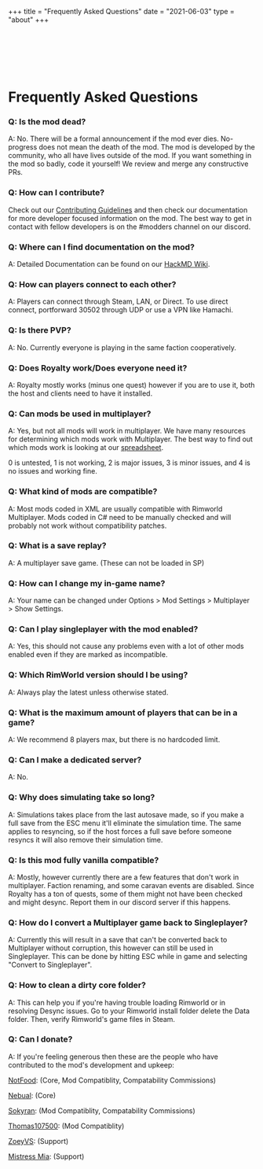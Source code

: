 +++
title = "Frequently Asked Questions"
date = "2021-06-03"
type = "about"
+++


&nbsp;

&nbsp;

&nbsp;

# Frequently Asked Questions

### Q: Is the mod dead?

A: No. There will be a formal announcement if the mod ever dies. No-progress does not mean the death of the mod. The mod is developed by the community, who all have lives outside of the mod. If you want something in the mod so badly, code it yourself! We review and merge any constructive PRs.

### Q: How can I contribute?

Check out our [Contributing Guidelines](https://github.com/rwmt/Multiplayer/blob/master/CONTRIBUTORS.md) and then check our documentation for more developer focused information on the mod. The best way to get in contact with fellow developers is on the #modders channel on our discord.

### Q: Where can I find documentation on the mod?

A: Detailed Documentation can be found on our [HackMD Wiki](https://hackmd.io/@rimworldmultiplayer/docs/).

### Q: How can players connect to each other?

A: Players can connect through Steam, LAN, or Direct. To use direct connect, portforward 30502 through UDP or use a VPN like Hamachi.

### Q: Is there PVP?

A: No. Currently everyone is playing in the same faction cooperatively.

### Q: Does Royalty work/Does everyone need it?

A: Royalty mostly works (minus one quest) however if you are to use it, both the host and clients need to have it installed.

### Q: Can mods be used in multiplayer?

A: Yes, but not all mods will work in multiplayer. We have many resources for determining which mods work with Multiplayer. The best way to find out which mods work is looking at our [spreadsheet](https://tinyurl.com/Multiplayer-Spreadsheet).

0 is untested, 1 is not working, 2 is major issues, 3 is minor issues, and 4 is no issues and working fine.

### Q: What kind of mods are compatible?

A: Most mods coded in XML are usually compatible with Rimworld Multiplayer. Mods coded in C# need to be manually
checked and will probably not work without compatibility patches.

### Q: What is a save replay?

A: A multiplayer save game. (These can not be loaded in SP)

### Q: How can I change my in-game name?

A: Your name can be changed under Options > Mod Settings > Multiplayer > Show Settings.

### Q: Can I play singleplayer with the mod enabled?

A: Yes, this should not cause any problems even with a lot of other mods enabled even if they are marked as incompatible.

### Q: Which RimWorld version should I be using?

A: Always play the latest unless otherwise stated.

### Q: What is the maximum amount of players that can be in a game?

A: We recommend 8 players max, but there is no hardcoded limit.

### Q: Can I make a dedicated server?

A: No.

### Q: Why does simulating take so long?

A: Simulations takes place from the last autosave made, so if you make a full save from the ESC menu it'll eliminate the simulation time. The same applies to resyncing, so if the host forces a full save before someone resyncs it will also remove their simulation time.

### Q: Is this mod fully vanilla compatible?

A: Mostly, however currently there are a few features that don't work in multiplayer. Faction renaming, and some caravan events are disabled. Since Royalty has a ton of quests, some of them might not have been checked and might desync. Report them in our
discord server if this happens.

### Q: How do I convert a Multiplayer game back to Singleplayer?

A: Currently this will result in a save that can't be converted back to Multiplayer without corruption, this however can still be used in Singleplayer. This can be done by hitting ESC while in game and selecting "Convert to Singleplayer".

### Q: How to clean a dirty core folder?

A: This can help you if you're having trouble loading Rimworld or in resolving Desync issues. Go to your Rimworld install folder delete the Data folder. Then, verify Rimworld's game files in Steam.

### Q: Can I donate?

A: If you're feeling generous then these are the people who have contributed to the mod's development and upkeep:

[NotFood](https://ko-fi.com/notfood): (Core, Mod Compatiblity, Compatability Commissions)

[Nebual](https://ko-fi.com/Nebual): (Core)

[Sokyran](https://ko-fi.com/sokyran): (Mod Compatiblity, Compatability Commissions)

[Thomas107500](https://ko-fi.com/thomas107500): (Mod Compatiblity)

[ZoeyVS](https://ko-fi.com/zoeyvs): (Support)

[Mistress Mia](https://ko-fi.com/miaamakiir): (Support)

&nbsp;

&nbsp;

&nbsp;
